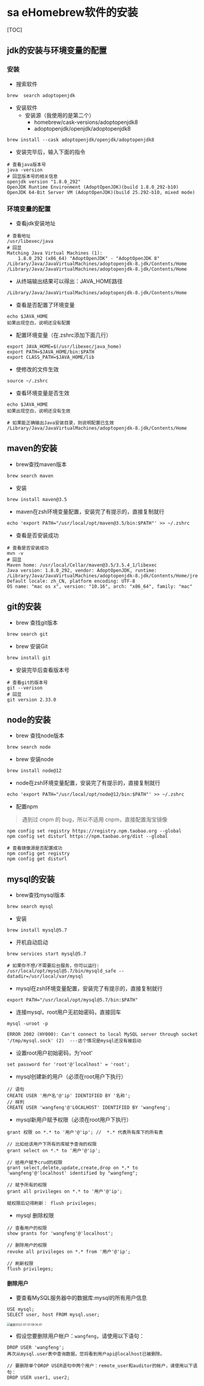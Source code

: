 # sa eHomebrew软件的安装

[TOC]

## jdk的安装与环境变量的配置

### 安装

+ 搜索软件

```shell
brew  search adoptopenjdk
```

+ 安装软件
  + 安装源（我使用的是第二个）
    + homebrew/cask-versions/adoptopenjdk8
    +  adoptopenjdk/openjdk/adoptopenjdk8

```shell
brew install --cask adoptopenjdk/openjdk/adoptopenjdk8
```

+ 安装完毕后，输入下面的指令

```shell
# 查看java版本号
java -version
# 回显版本号的相关信息
openjdk version "1.8.0_292"
OpenJDK Runtime Environment (AdoptOpenJDK)(build 1.8.0_292-b10)
OpenJDK 64-Bit Server VM (AdoptOpenJDK)(build 25.292-b10, mixed mode)
```

### 环境变量的配置

+ 查看jdk安装地址

```shell
# 查看地址
/usr/libexec/java
# 回显
Matching Java Virtual Machines (1):
    1.8.0_292 (x86_64) "AdoptOpenJDK" - "AdoptOpenJDK 8" /Library/Java/JavaVirtualMachines/adoptopenjdk-8.jdk/Contents/Home
/Library/Java/JavaVirtualMachines/adoptopenjdk-8.jdk/Contents/Home
```
+ 从终端输出结果可以得出：JAVA_HOME路径

```shell
/Library/Java/JavaVirtualMachines/adoptopenjdk-8.jdk/Contents/Home
```

+ 查看是否配置了环境变量

```shell
echo $JAVA_HOME
如果出现空白，说明还没有配置
```
+ 配置环境变量（在.zshrc添加下面几行）

```shell
export JAVA_HOME=$(/usr/libexec/java_home)
export PATH=$JAVA_HOME/bin:$PATH
export CLASS_PATH=$JAVA_HOME/lib
```
+ 使修改的文件生效
```shell
source ~/.zshrc
```

+ 查看环境变量是否生效

```shell
echo $JAVA_HOME
如果出现空白，说明还没有生效

# 如果能正确输出Java安装目录，则说明配置已生效
/Library/Java/JavaVirtualMachines/adoptopenjdk-8.jdk/Contents/Home
```

## maven的安装
+ brew查找maven版本
```shell
brew search maven
```
+ 安装
```shell
brew install maven@3.5
```
+ maven在zsh环境变量配置，安装完了有提示的，直接复制就行
```shell
echo 'export PATH="/usr/local/opt/maven@3.5/bin:$PATH"' >> ~/.zshrc
```
+ 查看是否安装成功

```shell
# 查看是否安装成功
mvn -v
# 回显
Maven home: /usr/local/Cellar/maven@3.5/3.5.4_1/libexec
Java version: 1.8.0_292, vendor: AdoptOpenJDK, runtime: /Library/Java/JavaVirtualMachines/adoptopenjdk-8.jdk/Contents/Home/jre
Default locale: zh_CN, platform encoding: UTF-8
OS name: "mac os x", version: "10.16", arch: "x86_64", family: "mac"
```

## git的安装

+ brew 查找git版本

```shell
brew search git
```

+ brew 安装Git

```shell
brew install git
```

+ 安装完毕后查看版本号

```shell
# 查看git的版本号
git --verison
# 回显
git version 2.33.0
```

## node的安装

+ brew 查找node版本

```shell
brew search node
```

+ brew 安装node

```shell
brew install node@12
```

+ node在zsh环境变量配置，安装完了有提示的，直接复制就行

```shell
echo 'export PATH="/usr/local/opt/node@12/bin:$PATH"' >> ~/.zshrc
```

+ 配置npm

> 遇到过 cnpm 的 bug，所以不适用 cnpm，直接配置淘宝镜像			

```shell
npm config set registry https://registry.npm.taobao.org --global
npm config set disturl https://npm.taobao.org/dist --global

# 查看镜像源是否配置成功
npm config get registry
npm config get disturl
```

## mysql的安装


+ brew查找mysql版本
```shell
brew search mysql
```
+ 安装
```shell
brew install mysql@5.7
```
+ 开机自动启动
```shell
brew services start mysql@5.7

# 如果你不想/不需要后台服务，你可以运行:
/usr/local/opt/mysql@5.7/bin/mysqld_safe --datadir=/usr/local/var/mysql
```
+ mysql在zsh环境变量配置，安装完了有提示的，直接复制就行
```shell
export PATH="/usr/local/opt/mysql@5.7/bin:$PATH"
```
+  连接mysql，root用户无初始密码，直接回车
```shell
mysql -uroot -p

ERROR 2002 (HY000): Can't connect to local MySQL server through socket '/tmp/mysql.sock' (2)  ---这个情况是mysql还没有被启动
```
+  设置root用户初始密码，为'root'
```mysql
set password for 'root'@'localhost' = 'root';
```

+ mysql创建新的用户（必须在root用户下执行）

```mysql
// 语句
CREATE USER '用户名'@'ip' IDENTIFIED BY '名称';
// 样列
CREATE USER 'wangfeng'@'LOCALHOST' IDENTIFIED BY 'wangfeng';
```

+ mysql新用户赋予权限（必须在root用户下执行）

```mysql
grant 权限 on *.* to '用户'@'ip'; //  *.* 代表所有库下的所有表

// 比如给该用户下所有的库赋予查询的权限
grant select on *.* to '用户'@'ip';

// 给用户赋予crud的权限
grant select,delete,update,create,drop on *.* to 'wangfeng'@'localhost' identified by "wangfeng";

// 赋予所有的权限
grant all privileges on *.* to '用户'@'ip';

赋权限后记得刷新： flush privileges;

```
+ mysql 删除权限

```mysql
// 查看用户的权限
show grants for 'wangfeng'@'localhost';

// 删除用户的权限
revoke all privileges on *.* from '用户'@'ip';

// 刷新权限
flush privileges;

```



####  删除用户

  + 要查看MySQL服务器中的数据库:mysql的所有用户信息

  ```mysql
  USE mysql;
  SELECT user, host FROM mysql.user;
  ```

<img src="https://tva1.sinaimg.cn/large/e6c9d24egy1h3r6amzvloj20zw0u0whe.jpg" alt="截屏2022-07-01 09.30.41" style="zoom:50%;" />

 + 假设您要删除用户帐户：`wangfeng`，请使用以下语句：

  ```mysql
  DROP USER 'wangfeng';
  再次从mysql.user表中查询数据，您将看到用户api@localhost已被删除。
  
  // 要删除单个DROP USER语句中两个用户：remote_user和auditor的帐户，请使用以下语句：
  DROP USER user1, user2;
  ```

